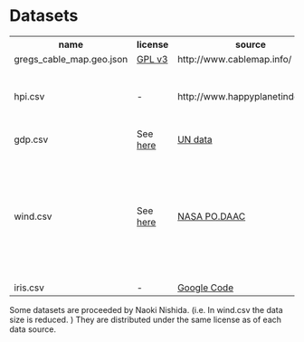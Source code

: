 # Datasets
<table>
<tr><th>name</th><th>license</th><th>source</th><th>others</th></tr>
<tr><td>gregs_cable_map.geo.json</td><td><a href="http://www.gnu.org/copyleft/gpl.html">GPL v3</a></td><td>http://www.cablemap.info/</td><td></td></tr>
<tr><td>hpi.csv</td><td> - </td><td>http://www.happyplanetindex.org/</td><td>The data sourse of each row is mentioned on hpi-data.xlsx distributed on the website of Happy Planet Index.</td></tr>
<tr><td>gdp.csv</td><td>See <a href="http://data.worldbank.org/summary-terms-of-use">here</a></td><td><a href="http://data.un.org/Data.aspx?q=military&d=WDI&f=Indicator_Code%3aMS.MIL.XPND.GD.ZS">UN data</a></td><td></td></tr>
<tr><td>wind.csv</td><td> See <a href="http://podaac.jpl.nasa.gov/CitingPODAAC">here</a></td><td><a href="http://podaac.jpl.nasa.gov/dataset/CCMP_MEASURES_ATLAS_L4_OW_L3_0_WIND_VECTORS_FLK">NASA PO.DAAC</a></td><td>The Cross-Calibrated Multi-Platform Ocean Surface Wind Vector L3.0 First-Look Analyses data were obtained from the Physical Oceanography Distributed Active Archive Center (PO.DAAC) at the NASA Jet Propulsion Laboratory, Pasadena, CA. http://podaac.jpl.nasa.gov.
</td></tr>
<tr><td>iris.csv</td><td> - </td><td><a href="https://code.google.com/p/dataminingproject/source/browse/DataMiningApp/datasets/Iris/iris.csv?r=44">Google Code</a></td><td></td></tr>
</table>

Some datasets are proceeded by Naoki Nishida. (i.e. In wind.csv the data size is reduced. ) They are distributed under the same license as of each data source.
